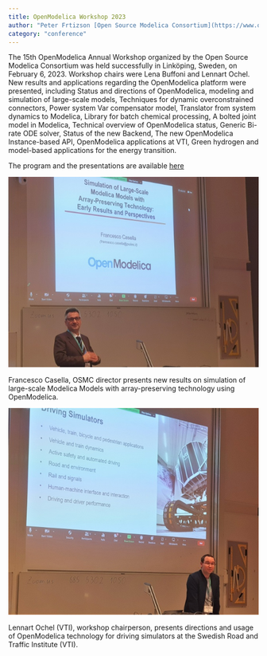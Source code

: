 ```yaml
---
title: OpenModelica Workshop 2023
author: "Peter Frtizson [Open Source Modelica Consortium](https://www.openmodelica.org/)"
category: "conference"
---
```


The 15th OpenModelica Annual Workshop organized by the Open Source Modelica Consortium was held successfully in Linköping, Sweden, on February 6, 2023. Workshop chairs were Lena Buffoni and Lennart Ochel. New results and applications regarding the OpenModelica platform were presented, including Status and directions of OpenModelica, modeling and simulation of large-scale models, Techniques for dynamic overconstrained connectors, Power system Var compensator model, Translator from system dynamics to Modelica, Library for batch chemical processing, A bolted joint model in Modelica, Technical overview of OpenModelica status, Generic Bi-rate ODE solver, Status of the new Backend, The new OpenModelica Instance-based API, OpenModelica applications at VTI, Green hydrogen and model-based applications for the energy transition.

The program and the presentations are available [here](https://openmodelica.org/events/openmodelica-workshop/2023/)

[![](casella_s.jpg)](casella.png)

Francesco Casella, OSMC director presents new results on simulation of large-scale Modelica Models with array-preserving technology using OpenModelica.

[![](lennart_s.jpg)](lennart.png)

Lennart Ochel (VTI), workshop chairperson, presents directions and usage of OpenModelica technology for driving simulators at the Swedish Road and Traffic Institute (VTI).
